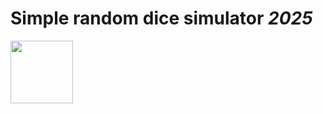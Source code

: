 <h1>Simple random dice simulator <i>2025</i></h1>
<img style= "width:100px" src="https://cdn-icons-png.flaticon.com/512/7101/7101743.png">
